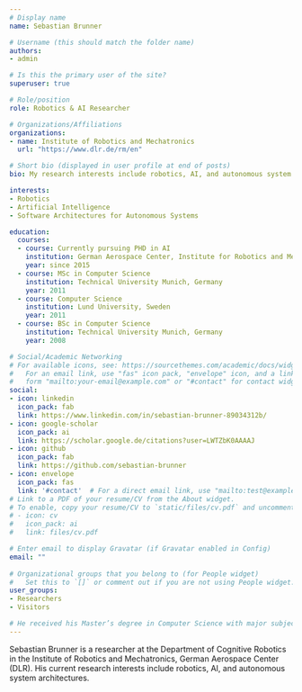 ```yaml
---
# Display name
name: Sebastian Brunner

# Username (this should match the folder name)
authors:
- admin

# Is this the primary user of the site?
superuser: true

# Role/position
role: Robotics & AI Researcher

# Organizations/Affiliations
organizations:
- name: Institute of Robotics and Mechatronics
  url: "https://www.dlr.de/rm/en"

# Short bio (displayed in user profile at end of posts)
bio: My research interests include robotics, AI, and autonomous system architectures.

interests:
- Robotics
- Artificial Intelligence
- Software Architectures for Autonomous Systems

education:
  courses:
  - course: Currently pursuing PHD in AI
    institution: German Aerospace Center, Institute for Robotics and Mechatronics
    year: since 2015
  - course: MSc in Computer Science
    institution: Technical University Munich, Germany
    year: 2011
  - course: Computer Science
    institution: Lund University, Sweden
    year: 2011
  - course: BSc in Computer Science
    institution: Technical University Munich, Germany
    year: 2008

# Social/Academic Networking
# For available icons, see: https://sourcethemes.com/academic/docs/widgets/#icons
#   For an email link, use "fas" icon pack, "envelope" icon, and a link in the
#   form "mailto:your-email@example.com" or "#contact" for contact widget.
social:
- icon: linkedin
  icon_pack: fab
  link: https://www.linkedin.com/in/sebastian-brunner-89034312b/
- icon: google-scholar
  icon_pack: ai
  link: https://scholar.google.de/citations?user=LWTZbK0AAAAJ
- icon: github
  icon_pack: fab
  link: https://github.com/sebastian-brunner
- icon: envelope
  icon_pack: fas
  link: '#contact'  # For a direct email link, use "mailto:test@example.org".
# Link to a PDF of your resume/CV from the About widget.
# To enable, copy your resume/CV to `static/files/cv.pdf` and uncomment the lines below.  
# - icon: cv
#   icon_pack: ai
#   link: files/cv.pdf

# Enter email to display Gravatar (if Gravatar enabled in Config)
email: ""
  
# Organizational groups that you belong to (for People widget)
#   Set this to `[]` or comment out if you are not using People widget.  
user_groups:
- Researchers
- Visitors

# He received his Master’s degree in Computer Science with major subject Artificial Intelligence and Robotics from the Technical University (TUM), Germany in 2014.
---
```


Sebastian Brunner is a researcher at the Department of Cognitive Robotics in the Institute of Robotics and Mechatronics, German Aerospace Center (DLR).
His current research interests include robotics, AI, and autonomous system architectures.
